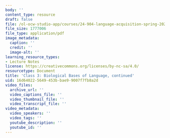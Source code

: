```yaml
---
body: ''
content_type: resource
draft: false
file: /ol-ocw-studio-app/courses/24-904-language-acquisition-spring-2022/mit24_904_s22_lec03.pdf
file_size: 1777006
file_type: application/pdf
image_metadata:
  caption: ''
  credit: ''
  image-alt: ''
learning_resource_types:
- Lecture Notes
license: https://creativecommons.org/licenses/by-nc-sa/4.0/
resourcetype: Document
title: 'Class 3: Biological Bases of Language, continued'
uid: 16d64022-5649-453b-bae9-9007f7fb8a2d
video_files:
  archive_url: ''
  video_captions_file: ''
  video_thumbnail_file: ''
  video_transcript_file: ''
video_metadata:
  video_speakers: ''
  video_tags: ''
  youtube_description: ''
  youtube_id: ''
---
```

